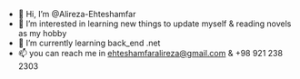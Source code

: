 - 👋 Hi, I’m @Alireza-Ehteshamfar
- 👀 I’m interested in learning new things to update myself & reading novels as my hobby 
- 🌱 I’m currently learning back_end .net 
- 📫 you can reach me in
      ehteshamfaralireza@gmail.com &
      +98 921 238 2303 

<!---
Alireza-Ehteshamfar/Alireza-Ehteshamfar is a ✨ special ✨ repository because its `README.md` (this file) appears on your GitHub profile.
You can click the Preview link to take a look at your changes.
--->

